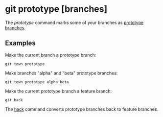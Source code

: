 # git prototype [branches]

The _prototype_ command marks some of your branches as
[prototype branches](../branch-types.md#prototype-branches).

## Examples

Make the current branch a prototype branch:

```fish
git town prototype
```

Make branches "alpha" and "beta" prototype branches:

```fish
git town prototype alpha beta
```

Make the current prototype branch a feature branch:

```fish
git hack
```

The [hack](hack.md) command converts prototype branches back to feature
branches.

